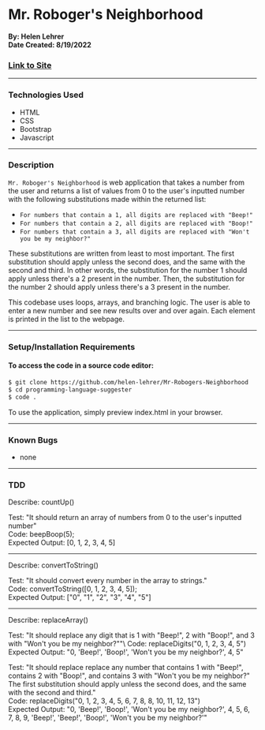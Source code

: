 # Mr. Roboger's Neighborhood

**By: Helen Lehrer**  
**Date Created: 8/19/2022**

### [Link to Site](https://helen-lehrer.github.io/Mr-Robogers-Neighborhood/)
---
### Technologies Used
* HTML
* CSS
* Bootstrap
* Javascript
---

### Description

`Mr. Roboger's Neighborhood` is web application that takes a number from the user and returns a list of values from 0 to the user's inputted number with the following substitutions made within the returned list: 
* `For numbers that contain a 1, all digits are replaced with "Beep!"`
* `For numbers that contain a 2, all digits are replaced with "Boop!"`
* `For numbers that contain a 3, all digits are replaced with "Won't you be my neighbor?"`

These substitutions are written from least to most important. The first substitution should apply unless the second does, and the same with the second and third. In other words, the substitution for the number 1 should apply unless there's a 2 present in the number. Then, the substitution for the number 2 should apply unless there's a 3 present in the number.

This codebase uses loops, arrays, and branching logic. The user is able to enter a new number and see new results over and over again. Each element is printed in the list to the webpage.

---

### Setup/Installation Requirements

#### To access the code in a source code editor: 
```bash
$ git clone https://github.com/helen-lehrer/Mr-Robogers-Neighborhood
$ cd programming-language-suggester
$ code .
```
To use the application, simply preview index.html in your browser.

---
### Known Bugs
* none
---
### TDD
Describe: countUp()

Test: "It should return an array of numbers from 0 to the user's inputted number"\
Code: beepBoop(5);\
Expected Output: [0, 1, 2, 3, 4, 5]

-----

Describe: convertToString()

Test: "It should convert every number in the array to strings."\
Code: convertToString([0, 1, 2, 3, 4, 5]);\
Expected Output: ["0", "1", "2", "3", "4", "5"]

-----

Describe: replaceArray()

Test: "It should replace any digit that is 1 with "Beep!", 2 with "Boop!", and 3 with "Won't you be my neighbor?""\ 
Code: replaceDigits("0, 1, 2, 3, 4, 5")\
Expected Output: "0, 'Beep!', 'Boop!', 'Won't you be my neighbor?', 4, 5"

Test: "It should replace replace any number that contains 1 with "Beep!", contains 2 with "Boop!", and contains 3 with "Won't you be my neighbor?" The first substitution should apply unless the second does, and the same with the second and third."\
Code: replaceDigits("0, 1, 2, 3, 4, 5, 6, 7, 8, 8, 10, 11, 12, 13")\
Expected Output: "0, 'Beep!', 'Boop!', 'Won't you be my neighbor?', 4, 5, 6, 7, 8, 9, 'Beep!', 'Beep!', 'Boop!', 'Won't you be my neighbor?'"